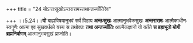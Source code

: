 +++
title = "24 योऽन्तःसुखोऽन्तरारामस्तथान्तर्ज्योतिरेव"

+++
।।5.24।।**यो** बाह्यविषयानुभवं सर्वं विहाय **अन्तःसुखः** आत्मानुभवैकसुखः
**अन्तरारामः** आत्मैकाधीनः स्वगुणैः आत्मा एव सुखवर्धको यस्य स तथोक्तः
**तथा अन्तर्ज्योतिः** आत्मैकज्ञानो यो वर्तते **स ब्रह्मभूतो योगी
ब्रह्मनिर्वाणम्** आत्मानुभवसुखं प्राप्नोति।
